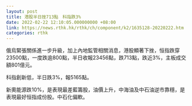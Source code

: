 ```yaml
---
layout: post
title: 港股半日挫713點　科指跌3%
date: 2022-02-22 12:10:05.000000000 +08:00
link: https://news.rthk.hk/rthk/ch/component/k2/1635128-20220222.htm
categories: rthk
---
```


俄烏緊張關係進一步升級，加上內地監管相關消息，港股顯著下挫，恒指跌穿23500點，一度跌逾800點，半日收報23456點，跌713點，跌近3%，主板成交額801億元。

科指創新低，半日跌3%，報5165點。

新奧能源跌10%，是表現最差藍籌股，油價上升，中海油及中石油逆市靠穩，是表現最好恒指成份股。中石化偏軟。

